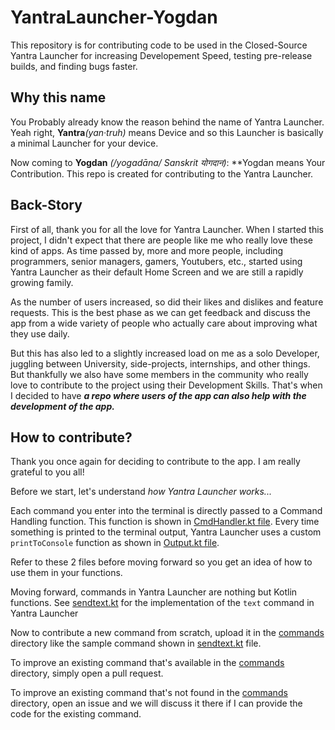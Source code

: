# YantraLauncher-Yogdan
This repository is for contributing code to be used in the Closed-Source Yantra Launcher for increasing Developement Speed, testing pre-release builds, and finding bugs faster.

## Why this name
You Probably already know the reason behind the name of Yantra Launcher. Yeah right, **Yantra**_(yan·truh)_ means Device and so this Launcher is basically a minimal Launcher for your device.

Now coming to **Yogdan** _(/yogadāna/ Sanskrit योगदान)_: **Yogdan means Your Contribution. This repo is created for contributing to the Yantra Launcher.

## Back-Story
First of all, thank you for all the love for Yantra Launcher. When I started this project, I didn't expect that there are people like me who really love these kind of apps. As time passed by, more and more people, including programmers, senior managers, gamers, Youtubers, etc., started using Yantra Launcher as their default Home Screen and we are still a rapidly growing family.

As the number of users increased, so did their likes and dislikes and feature requests. This is the best phase as we can get feedback and discuss the app from a wide variety of people who actually care about improving what they use daily.

But this has also led to a slightly increased load on me as a solo Developer, juggling between University, side-projects, internships, and other things. But thankfully we also have some members in the community who really love to contribute to the project using their Development Skills. That's when I decided to have ***a repo where users of the app can also help with the development of the app.***

## How to contribute?
Thank you once again for deciding to contribute to the app. I am really grateful to you all!

Before we start, let's understand _how Yantra Launcher works..._

Each command you enter into the terminal is directly passed to a Command Handling function. This function is shown in [CmdHandler.kt file](CmdHandler.kt).
Every time something is printed to the terminal output, Yantra Launcher uses a custom `printToConsole` function as shown in [Output.kt file](Output.kt).

Refer to these 2 files before moving forward so you get an idea of how to use them in your functions.

Moving forward, commands in Yantra Launcher are nothing but Kotlin functions. See [sendtext.kt](commands/sendText.kt) for the implementation of the `text` command in Yantra Launcher

Now to contribute a new command from scratch, upload it in the [commands](/commands) directory like the sample command shown in [sendtext.kt](commands/sendText.kt) file.

To improve an existing command that's available in the [commands](/commands) directory, simply open a pull request.

To improve an existing command that's not found in the [commands](/commands) directory, open an issue and we will discuss it there if I can provide the code for the existing command.
